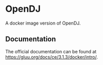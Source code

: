 # OpenDJ

A docker image version of OpenDJ.

## Documentation

The official documentation can be found at https://gluu.org/docs/ce/3.1.3/docker/intro/.
